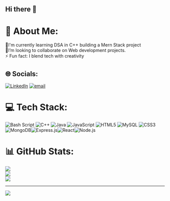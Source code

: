 ## Hi there 👋
# 💫 About Me:
🌱I'm currently learning DSA in C++ building a Mern Stack project<br>🤝I’m looking to collaborate on Web development projects.<br>⚡ Fun fact: I blend tech with creativity


## 🌐 Socials:
[![LinkedIn](https://img.shields.io/badge/LinkedIn-%230077B5.svg?logo=linkedin&logoColor=white)](https://linkedin.com/in/anjali-patel2004) [![email](https://img.shields.io/badge/Email-D14836?logo=gmail&logoColor=white)](mailto:anjalipatel6607@gmail.com) 

# 💻 Tech Stack:
![Bash Script](https://img.shields.io/badge/bash_script-%23121011.svg?style=for-the-badge&logo=gnu-bash&logoColor=white) ![C++](https://img.shields.io/badge/c++-%2300599C.svg?style=for-the-badge&logo=c%2B%2B&logoColor=white) ![Java](https://img.shields.io/badge/java-%23ED8B00.svg?style=for-the-badge&logo=openjdk&logoColor=white) ![JavaScript](https://img.shields.io/badge/javascript-%23323330.svg?style=for-the-badge&logo=javascript&logoColor=%23F7DF1E) ![HTML5](https://img.shields.io/badge/html5-%23E34F26.svg?style=for-the-badge&logo=html5&logoColor=white) ![MySQL](https://img.shields.io/badge/mysql-4479A1.svg?style=for-the-badge&logo=mysql&logoColor=white) ![CSS3](https://img.shields.io/badge/css3-%231572B6.svg?style=for-the-badge&logo=css3&logoColor=white)  ![MongoDB](https://img.shields.io/badge/mongodb-%234ea94b.svg?style=for-the-badge&logo=mongodb&logoColor=white)![Express.js](https://img.shields.io/badge/express.js-%23404d59.svg?style=for-the-badge&logo=express&logoColor=white)![React](https://img.shields.io/badge/react-%2320232a.svg?style=for-the-badge&logo=react&logoColor=%2361DAFB)![Node.js](https://img.shields.io/badge/node.js-%23339933.svg?style=for-the-badge&logo=node.js&logoColor=white)

# 📊 GitHub Stats:
![](https://github-readme-stats.vercel.app/api?username=anjalipatel-01&theme=dark&hide_border=false&include_all_commits=false&count_private=true)<br/>
![](https://github-readme-streak-stats.herokuapp.com/?user=anjalipatel-01&theme=dark&hide_border=false)<br/>
![](https://github-readme-stats.vercel.app/api/top-langs/?username=anjalipatel-01&theme=dark&hide_border=false&include_all_commits=false&count_private=true&layout=compact)

---
[![](https://visitcount.itsvg.in/api?id=anjalipatel-01&icon=0&color=0)](https://visitcount.itsvg.in)

<!-- Proudly created with GPRM ( https://gprm.itsvg.in ) -->
